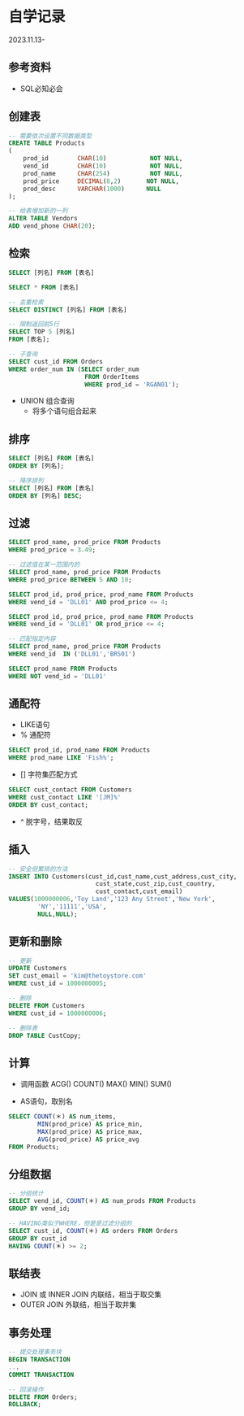 # 自学记录

2023.11.13-

## 参考资料

* SQL必知必会

## 创建表

```sql
-- 需要依次设置不同数据类型
CREATE TABLE Products
(
    prod_id        CHAR(10)            NOT NULL,
    vend_id        CHAR(10)            NOT NULL,
    prod_name      CHAR(254)           NOT NULL,
    prod_price     DECIMAL(8,2)       NOT NULL,
    prod_desc      VARCHAR(1000)      NULL
);
```

```sql
-- 给表增加新的一列
ALTER TABLE Vendors
ADD vend_phone CHAR(20);
```

## 检索

```sql
SELECT [列名] FROM [表名]
```

```sql
SELECT * FROM [表名]
```

```sql
-- 去重检索
SELECT DISTINCT [列名] FROM [表名]
```

```sql
-- 限制返回前5行
SELECT TOP 5 [列名]
FROM [表名];
```

```sql
-- 子查询
SELECT cust_id FROM Orders
WHERE order_num IN (SELECT order_num
                     FROM OrderItems
                     WHERE prod_id = 'RGAN01');
```

* UNION 组合查询
  * 将多个语句组合起来

## 排序

```sql
SELECT [列名] FROM [表名]
ORDER BY [列名];
```

```sql
-- 降序排列
SELECT [列名] FROM [表名]
ORDER BY [列名] DESC;
```

## 过滤

```sql
SELECT prod_name, prod_price FROM Products
WHERE prod_price = 3.49;
```

```sql
-- 过滤值在某一范围内的
SELECT prod_name, prod_price FROM Products
WHERE prod_price BETWEEN 5 AND 10;
```

```sql
SELECT prod_id, prod_price, prod_name FROM Products
WHERE vend_id = 'DLL01' AND prod_price <= 4;
```

```sql
SELECT prod_id, prod_price, prod_name FROM Products
WHERE vend_id = 'DLL01' OR prod_price <= 4;
```

```sql
-- 匹配指定内容
SELECT prod_name, prod_price FROM Products
WHERE vend_id  IN ('DLL01','BRS01')
```

```sql
SELECT prod_name FROM Products
WHERE NOT vend_id = 'DLL01'
```

## 通配符

* LIKE语句
* % 通配符
  
```sql
SELECT prod_id, prod_name FROM Products
WHERE prod_name LIKE 'Fish%';
```

* [] 字符集匹配方式

```sql
SELECT cust_contact FROM Customers
WHERE cust_contact LIKE '[JM]%'
ORDER BY cust_contact;
```

* ^ 脱字号，结果取反

## 插入

```sql
-- 安全但繁琐的方法
INSERT INTO Customers(cust_id,cust_name,cust_address,cust_city,
                        cust_state,cust_zip,cust_country,
                        cust_contact,cust_email)
VALUES(1000000006,'Toy Land','123 Any Street','New York',
        'NY','11111','USA',
        NULL,NULL);
```

## 更新和删除

```sql
-- 更新
UPDATE Customers
SET cust_email = 'kim@thetoystore.com'
WHERE cust_id = 1000000005;
```

```sql
-- 删除
DELETE FROM Customers
WHERE cust_id = 1000000006;
```

```sql
-- 删除表
DROP TABLE CustCopy;
```

## 计算

* 调用函数 ACG() COUNT() MAX() MIN() SUM()

* AS语句，取别名

```sql
SELECT COUNT(＊) AS num_items,
        MIN(prod_price) AS price_min,
        MAX(prod_price) AS price_max,
        AVG(prod_price) AS price_avg
FROM Products;
```

## 分组数据

```sql
-- 分组统计
SELECT vend_id, COUNT(＊) AS num_prods FROM Products
GROUP BY vend_id;
```

```sql
-- HAVING类似于WHERE，但是是过滤分组的
SELECT cust_id, COUNT(＊) AS orders FROM Orders
GROUP BY cust_id
HAVING COUNT(＊) >= 2;
```

## 联结表

* JOIN 或 INNER JOIN 内联结，相当于取交集
* OUTER JOIN 外联结，相当于取并集

## 事务处理

```sql
-- 提交处理事务块
BEGIN TRANSACTION
...
COMMIT TRANSACTION
```

```sql
-- 回滚操作
DELETE FROM Orders;
ROLLBACK;
```